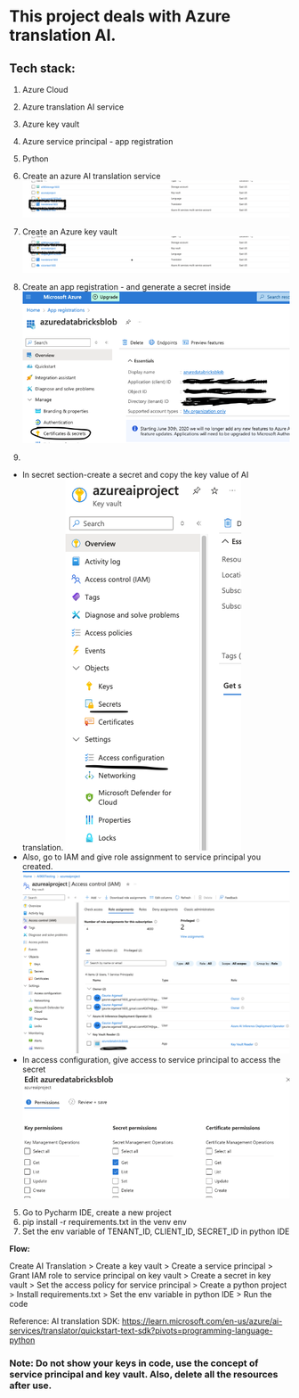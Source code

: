 # **This project deals with Azure translation AI.**

## **Tech stack:**
1) Azure Cloud
2) Azure translation AI service
3) Azure key vault
4) Azure service principal - app registration
5) Python

1) Create an azure AI translation service
![img_4.png](img_4.png)
2) Create an Azure key vault
![img_5.png](img_5.png)
3) Create an app registration - and generate a secret inside
![img_3.png](img_3.png)
4) 
* In secret section-create a secret and copy the key value of AI translation.
![img_6.png](img_6.png)
* Also, go to IAM and give role assignment to service principal you created.
![img_8.png](img_8.png)
* In access configuration, give access to service principal to access the secret
![img_7.png](img_7.png)
5) Go to Pycharm IDE, create a new project
6) pip install -r requirements.txt in the venv env
7) Set the env variable of TENANT_ID, CLIENT_ID, SECRET_ID in python IDE

**Flow:**

Create AI Translation > Create a key vault > Create a service principal > Grant IAM role to service principal on key vault > Create a secret in key vault > Set the access policy for service principal > Create a python project > Install requirements.txt > Set the env variable in python IDE >  Run the code

Reference:
AI translation SDK:
https://learn.microsoft.com/en-us/azure/ai-services/translator/quickstart-text-sdk?pivots=programming-language-python


### **Note: Do not show your keys in code, use the concept of service principal and key vault. Also, delete all the resources after use.**

